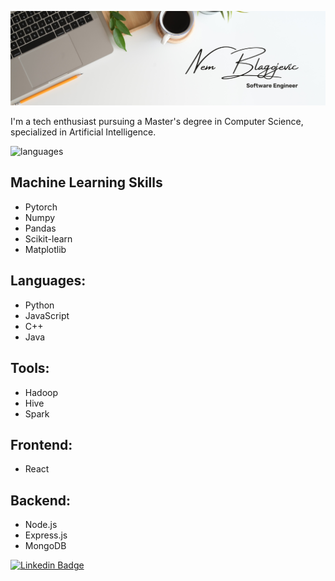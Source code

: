 ![Header image](https://github.com/nem-bla/nem-bla/blob/main/White%20Minimalist%20Profile%20LinkedIn%20Banner.png?raw=true)

I'm a tech enthusiast pursuing a Master's degree in Computer Science, specialized in Artificial Intelligence.

![languages](https://github-readme-stats.vercel.app/api/top-langs/?username=nem-bla&theme=dark&show_icons=true&hide_border=true&layout=compact)

## Machine Learning Skills
- Pytorch
- Numpy
- Pandas
- Scikit-learn
- Matplotlib

## Languages:
- Python
- JavaScript
- C++
- Java

## Tools:
- Hadoop
- Hive
- Spark

## Frontend:
- React

## Backend:
- Node.js
- Express.js
- MongoDB





[![Linkedin Badge](https://img.shields.io/badge/-LinkedIn-blue?style=flat-square&logo=Linkedin&logoColor=white&link=https://www.linkedin.com/in/nblagoje/)](https://www.linkedin.com/in/nblagoje/)
